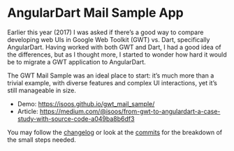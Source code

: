 # AngularDart Mail Sample App

Earlier this year (2017) I was asked if there’s a good way to compare
developing web UIs in Google Web Toolkit (GWT) vs. Dart, specifically
AngularDart. Having worked with both GWT and Dart, I had a good idea
of the differences, but as I thought more, I started to wonder how hard
it would be to migrate a GWT application to AngularDart.

The GWT Mail Sample was an ideal place to start: it’s much more
than a trivial example, with diverse features and complex UI
interactions, yet it’s still manageable in size.

- Demo: https://isoos.github.io/gwt_mail_sample/
- Article: https://medium.com/@isoos/from-gwt-to-angulardart-a-case-study-with-source-code-a049ba8b6df3

You may follow the [changelog](https://github.com/isoos/gwt_mail_sample/blob/master/log.md) or look at the
[commits](https://github.com/isoos/gwt_mail_sample/commits/master) for the breakdown of the small steps needed.
